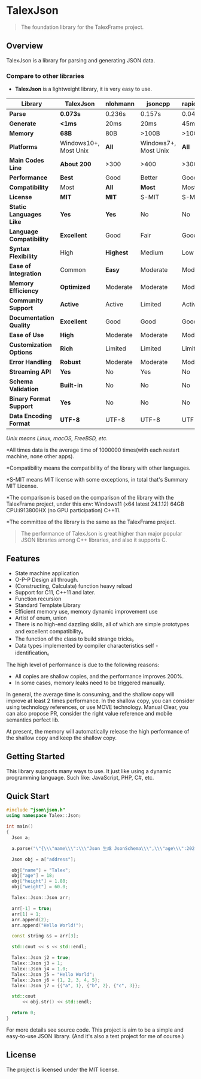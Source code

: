 # TalexJson

> The foundation library for the TalexFrame project.

## Overview

TalexJson is a library for parsing and generating JSON data.

### Compare to other libraries

- **TalexJson** is a lightweight library, it is very easy to use.

|Library|TalexJson|nlohmann|jsoncpp|rapidjson|
| --- | --- | --- | --- | --- |
| **Parse** | **0.073s** | 0.236s | 0.157s | 0.045s |
| **Generate** | **<1ms** | 20ms | 20ms | 45ms |
| **Memory** | **68B** | 80B | >100B | >100B |
| **Platforms** | Windows10+, Most Unix | **All** | Windows7+, Most Unix | **All** |
| **Main Codes Line** | **About 200** | >300 | >400 | >300 |
| **Performance** | **Best** | Good | Better | Good |
| **Compatibility** | Most | **All** | **Most** | Most |
| **License** | **MIT** | **MIT** | S-MIT | S-MIT |
| **Static Languages Like** | **Yes** | **Yes** | No | No |
| **Language Compatibility** | **Excellent** | Good | Fair | Good |
| **Syntax Flexibility** | High | **Highest** | Medium | Low |
| **Ease of Integration** | Common | **Easy** | Moderate | Moderate |
| **Memory Efficiency** | **Optimized** | Moderate | Moderate | Moderate |
| **Community Support** | **Active** | Active | Limited | Active |
| **Documentation Quality** | **Excellent** | Good | Good | Good |
| **Ease of Use** | **High** | Moderate | Moderate | Moderate |
| **Customization Options** | **Rich** | Limited | Limited | Limited |
| **Error Handling** | **Robust** | Moderate | Moderate | Moderate |
| **Streaming API** | **Yes** | No | Yes | No |
| **Schema Validation** | **Built-in** | No | No | No |
| **Binary Format Support** | **Yes** | No | No | No |
| **Data Encoding Format** | **UTF-8** | UTF-8 | UTF-8 | UTF-8 |

*Unix means Linux, macOS, FreeBSD, etc.*

*All times data is the average time of 1000000 times(with each restart machine, none other apps).

*Compatibility means the compatibility of the library with other languages.

*S-MIT means MIT license with some exceptions, in total that's Summary MIT License.

*The comparison is based on the comparison of the library with the TalexFrame project, under this env: Windows11 (x64 latest 24.1.12) 64GB CPU:i913800HX (no GPU participation) C++11.

*The committee of the library is the same as the TalexFrame project.

> The performance of TalexJson is great higher than major popular JSON libraries among C++ libraries, and also it supports C.

## Features

- State machine application
- O-P-P Design all through.
- (Constructing, Calculate) function heavy reload
- Support for C11, C++11 and later.
- Function recursion
- Standard Template Library
- Efficient memory use, memory dynamic improvement use
- Artist of enum, union
- There is no high-end dazzling skills, all of which are simple prototypes and excellent compatibility。
- The function of the class to build strange tricks。
- Data types implemented by compiler characteristics self -identification。

The high level of performance is due to the following reasons:

- All copies are shallow copies, and the performance improves 200%.
- In some cases, memory leaks need to be triggered manually.

In general, the average time is consuming, and the shallow copy will improve at least 2 times performance. In the shallow copy, you can consider using technology references, or use MOVE technology. Manual Clear, you can also propose PR, consider the right value reference and mobile semantics perfect lib.

At present, the memory will automatically release the high performance of the shallow copy and keep the shallow copy.

## Getting Started

This library supports many ways to use.
It just like using a dynamic programming language.
Such like: JavaScript, PHP, C#, etc.

## Quick Start

```c++
#include "json\json.h"
using namespace Talex::Json;

int main()
{
  Json a;

  a.parse("\"{\\\"name\\\":\\\"Json 生成 JsonSchema\\\",\\\"age\\\":2023,\\\"address\\\":{\\\"city\\\":\\\"TalexJson\\\",\\\"state\\\":\\\"NY\\\",\\\"zip\\\":\\\"1.0.6\\\"},\\\"phone\\\":[{\\\"type\\\":\\\"mobile\\\",\\\"num\\\":\\\"555-1234\\\"},{\\\"type\\\":\\\"home\\\",\\\"num\\\":\\\"555-5678\\\"}],\\\"isOnline\\\":true,\\\"salary\\\":null,\\\"emptyArray\\\":[]}\"");

  Json obj = a["address"];

  obj["name"] = "Talex";
  obj["age"] = 18;
  obj["height"] = 1.80;
  obj["weight"] = 60.0;

  Talex::Json::Json arr;

  arr[-1] = true;
  arr[1] = 1;
  arr.append(2);
  arr.append("Hello World!");

  const string &s = arr[3];

  std::cout << s << std::endl;

  Talex::Json j2 = true;
  Talex::Json j3 = 1;
  Talex::Json j4 = 1.0;
  Talex::Json j5 = "Hello World";
  Talex::Json j6 = {1, 2, 3, 4, 5};
  Talex::Json j7 = {{"a", 1}, {"b", 2}, {"c", 3}};

  std::cout
      << obj.str() << std::endl;

  return 0;
}
```

For more details see source code.
This project is aim to be a simple and easy-to-use JSON library.
(And it's also a test project for me of course.)

## License

The project is licensed under the MIT license.
